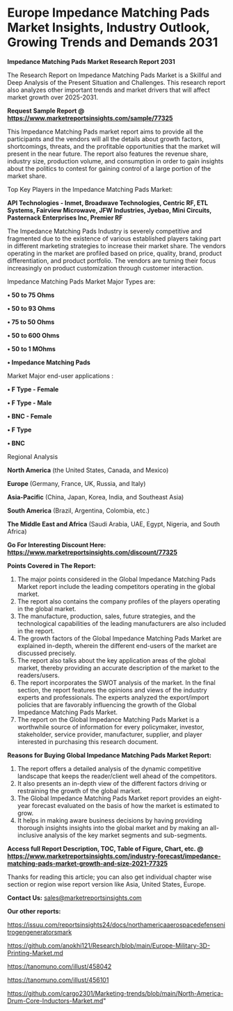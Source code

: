 # Europe Impedance Matching Pads Market Insights, Industry Outlook, Growing Trends and Demands 2031

<strong>Impedance Matching Pads Market Research Report 2031</strong>

The Research Report on Impedance Matching Pads Market is a Skillful and Deep Analysis of the Present Situation and Challenges. This research report also analyzes other important trends and market drivers that will affect market growth over 2025-2031.

<strong>Request Sample Report @ <a href=https://www.marketreportsinsights.com/sample/77325>https://www.marketreportsinsights.com/sample/77325</a></strong>

This Impedance Matching Pads market report aims to provide all the participants and the vendors will all the details about growth factors, shortcomings, threats, and the profitable opportunities that the market will present in the near future. The report also features the revenue share, industry size, production volume, and consumption in order to gain insights about the politics to contest for gaining control of a large portion of the market share.

Top Key Players in the Impedance Matching Pads Market:

<strong>API Technologies - Inmet, Broadwave Technologies, Centric RF, ETL Systems, Fairview Microwave, JFW Industries, Jyebao, Mini Circuits, Pasternack Enterprises Inc, Premier RF</strong>

The Impedance Matching Pads Industry is severely competitive and fragmented due to the existence of various established players taking part in different marketing strategies to increase their market share. The vendors operating in the market are profiled based on price, quality, brand, product differentiation, and product portfolio. The vendors are turning their focus increasingly on product customization through customer interaction.

Impedance Matching Pads Market Major Types are:

<strong>• 50 to 75 Ohms

• 50 to 93 Ohms

• 75 to 50 Ohms

• 50 to 600 Ohms

• 50 to 1 MOhms

• Impedance Matching Pads</strong>

Market Major end-user applications :

<strong>• F Type - Female

• F Type - Male

• BNC - Female

• F Type

• BNC</strong>

Regional Analysis

</u><strong><b>North America</b></strong> (the United States, Canada, and Mexico)

<strong><b>Europe </b></strong>(Germany, France, UK, Russia, and Italy)

<strong><b>Asia-Pacific</b></strong> (China, Japan, Korea, India, and Southeast Asia)

<strong><b>South America</b></strong> (Brazil, Argentina, Colombia, etc.)

<strong><b>The Middle East and Africa</b></strong> (Saudi Arabia, UAE, Egypt, Nigeria, and South Africa)

<strong>Go For Interesting Discount Here: <a href=https://www.marketreportsinsights.com/discount/77325>https://www.marketreportsinsights.com/discount/77325</a></strong>

<strong>Points Covered in The Report:</strong>
<ol>
  <li>The major points considered in the Global Impedance Matching Pads Market report include the leading competitors operating in the global market.</li>
  <li>The report also contains the company profiles of the players operating in the global market.</li>
  <li>The manufacture, production, sales, future strategies, and the technological capabilities of the leading manufacturers are also included in the report.</li>
  <li>The growth factors of the Global Impedance Matching Pads Market are explained in-depth, wherein the different end-users of the market are discussed precisely.</li>
  <li>The report also talks about the key application areas of the global market, thereby providing an accurate description of the market to the readers/users.</li>
  <li>The report incorporates the SWOT analysis of the market. In the final section, the report features the opinions and views of the industry experts and professionals. The experts analyzed the export/import policies that are favorably influencing the growth of the Global Impedance Matching Pads Market.</li>
  <li>The report on the Global Impedance Matching Pads Market is a worthwhile source of information for every policymaker, investor, stakeholder, service provider, manufacturer, supplier, and player interested in purchasing this research document.</li>
</ol>
<strong>Reasons for Buying Global Impedance Matching Pads Market Report:</strong>

<ol>
  <li>The report offers a detailed analysis of the dynamic competitive landscape that keeps the reader/client well ahead of the competitors.</li>
  <li>It also presents an in-depth view of the different factors driving or restraining the growth of the global market.</li>
  <li>The Global Impedance Matching Pads Market report provides an eight-year forecast evaluated on the basis of how the market is estimated to grow.</li>
  <li>It helps in making aware business decisions by having providing thorough insights insights into the global market and by making an all-inclusive analysis of the key market segments and sub-segments.</li>
</ol>
<strong>Access full Report Description, TOC, Table of Figure, Chart, etc. @ <a href=https://www.marketreportsinsights.com/industry-forecast/impedance-matching-pads-market-growth-and-size-2021-77325>https://www.marketreportsinsights.com/industry-forecast/impedance-matching-pads-market-growth-and-size-2021-77325</a></strong>


Thanks for reading this article; you can also get individual chapter wise section or region wise report version like Asia, United States, Europe.

<strong>Contact Us:</strong>
sales@marketreportsinsights.com

<strong>Our other reports:</strong>

<a href=https://issuu.com/reportsinsights24/docs/northamericaaerospacedefensenitrogengeneratorsmark>https://issuu.com/reportsinsights24/docs/northamericaaerospacedefensenitrogengeneratorsmark</a>

<a href=https://github.com/anokhi121/Research/blob/main/Europe-Military-3D-Printing-Market.md>https://github.com/anokhi121/Research/blob/main/Europe-Military-3D-Printing-Market.md</a>

<a href=https://tanomuno.com/illust/458042>https://tanomuno.com/illust/458042</a>

<a href=https://tanomuno.com/illust/456101>https://tanomuno.com/illust/456101</a>

<a href=https://github.com/cargo2301/Marketing-trends/blob/main/North-America-Drum-Core-Inductors-Market.md>https://github.com/cargo2301/Marketing-trends/blob/main/North-America-Drum-Core-Inductors-Market.md</a>"
